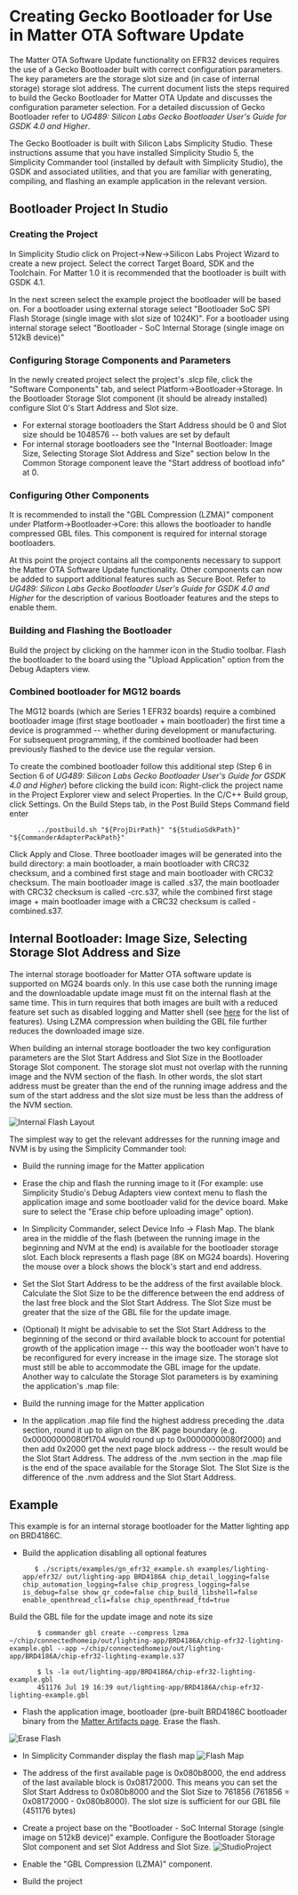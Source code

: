 # Creating Gecko Bootloader for Use in Matter OTA Software Update

The Matter OTA Software Update functionality on EFR32 devices requires the use of a Gecko Bootloader built with correct configuration parameters. The key parameters are the storage slot size and (in case of internal storage) storage slot address. The current document lists the steps required to build the Gecko Bootloader for Matter OTA Update and discusses the configuration parameter selection. For a detailed discussion of Gecko Bootloader refer to _UG489: Silicon Labs Gecko Bootloader User's Guide for GSDK 4.0 and Higher_.

The Gecko Bootloader is built with Silicon Labs Simplicity Studio. These instructions assume that you have installed Simplicity Studio 5, the Simplicity Commander tool (installed by default with Simplicity Studio), the GSDK and associated utilities, and that you are familiar with generating, compiling, and flashing an example application in the relevant version.

## Bootloader Project In Studio
### Creating the Project
In Simplicity Studio click on Project->New->Silicon Labs Project Wizard to create a new project. Select the correct Target Board, SDK and the Toolchain. For Matter 1.0 it is recommended that the bootloader is built with GSDK 4.1. 

In the next screen select the example project the bootloader will be based on. For a bootloader using external storage select "Bootloader SoC SPI Flash Storage (single image with slot size of 1024K)". For a bootloader using internal storage select "Bootloader - SoC Internal Storage (single image on 512kB device)"

### Configuring Storage Components and Parameters
In the newly created project select the project's .slcp file, click the "Software Components" tab, and select Platform->Bootloader->Storage. In the Bootloader Storage Slot component (it should be already installed) configure Slot 0's Start Address and Slot size.

-   For external storage bootloaders the Start Address should be 0 and Slot size should be 1048576 -- both values are set by default
-   For internal storage bootloaders see the "Internal Bootloader: Image Size, Selecting Storage Slot Address and Size" section below 
In the Common Storage component leave the "Start address of bootload info" at 0. 

### Configuring Other Components
It is recommended to install the "GBL Compression (LZMA)" component under Platform->Bootloader->Core: this allows the bootloader to handle compressed GBL files. This component is required for internal storage bootloaders.

At this point the project contains all the components necessary to support the Matter OTA Software Update functionality. Other components can now be added to support additional features such as Secure Boot. Refer to _UG489: Silicon Labs Gecko Bootloader User's Guide for GSDK 4.0 and Higher_  for the description of various Bootloader features and the steps to enable them. 

### Building and Flashing the Bootloader
Build the project by clicking on the hammer icon in the Studio toolbar. Flash the bootloader to the board using the "Upload Application" option from the Debug Adapters view.

### Combined bootloader for MG12 boards
The MG12 boards (which are Series 1 EFR32 boards) require a combined bootloader image (first stage bootloader + main bootloader) the first time a device is programmed -- whether during development or manufacturing.  For subsequent programming, if the combined bootloader had been previously flashed to the device use the regular version.

To create the combined bootloader follow this additional step (Step 6 in Section 6 of _UG489: Silicon Labs Gecko Bootloader User's Guide for GSDK 4.0 and Higher_) before clicking the build icon: Right-click the project name in the Project Explorer view and select Properties. In the C/C++ Build group, click Settings. On the Build Steps tab, in the Post Build Steps Command field enter

           ../postbuild.sh "${ProjDirPath}" "${StudioSdkPath}" "${CommanderAdapterPackPath}"

Click Apply and Close. Three bootloader images will be generated into the build directory: a main bootloader, a main bootloader with CRC32 checksum, and a combined first stage and main bootloader with CRC32 checksum. The main bootloader image is called <project-name>.s37, the main bootloader with CRC32 checksum is called <projectname>-crc.s37, while the combined first stage image + main bootloader image with a CRC32 checksum is called <projectname>-combined.s37.


## Internal Bootloader: Image Size, Selecting Storage Slot Address and Size  
The internal storage bootloader for Matter OTA software update is supported on MG24 boards only. In this use case both the running image and the downloadable update image must fit on the internal flash at the same time. This in turn requires that both images are built with a reduced feature set such as disabled logging and Matter shell (see [here](./OTA_SOFTWARE_UPDATE.md#Internal-Storage-Bootloader) for the list of features). Using LZMA compression when building the GBL file further reduces the downloaded image size.

When building an internal storage bootloader the two key configuration parameters are the Slot Start Address and Slot Size in the Bootloader Storage Slot component. The storage slot must not overlap with the running image and the NVM section of the flash. In other words, the slot start address must be greater than the end of the running image address and the sum of the start address and the slot size must be less than the address of the NVM section.

![Internal Flash Layout](./images/InternalFlashLayout.png)

The simplest way to get the relevant addresses for the running image and NVM is by using the Simplicity Commander tool:

-   Build the running image for the Matter application
-   Erase the chip and flash the running image to it (For example: use Simplicity Studio's Debug Adapters view context menu to flash the application image and some bootloader valid for the device board. Make sure to select the "Erase chip before uploading image" option).
-   In Simplicity Commander, select Device Info -> Flash Map. The blank area in the middle of the flash (between the running image in the beginning and NVM at the end) is available for the bootloader storage slot. Each block represents a flash page (8K on MG24 boards). Hovering the mouse over a block shows the block's start and end address.
-   Set the Slot Start Address to be the address of the first available block. Calculate the Slot Size to be the difference between the end address of the last free block and the Slot Start Address. The Slot Size must be greater that the size of the GBL file for the update image.
-   (Optional) It might be advisable to set the Slot Start Address to the beginning of the second or third available block to account for potential growth of the application image -- this way the bootloader won't have to be reconfigured for every increase in the image size. The storage slot must still be able to accommodate the GBL image for the update.
Another way to calculate the Storage Slot parameters is by examining the application's .map file:

-   Build the running image for the Matter application
-   In the application .map file find the highest address preceding the .data section, round it up to align on the 8K page boundary (e.g.  0x00000000080f1704 would round up to 0x00000000080f2000) and then add 0x2000 get the next page block address -- the result would be the Slot Start Address. The address of the .nvm section in the .map file is the end of the space available for the Storage Slot. The Slot Size is the difference of the .nvm address and the Slot Start Address.

## Example
This example is for an internal storage bootloader for the Matter lighting app on BRD4186C.

-   Build the application disabling all optional features 

           $ ./scripts/examples/gn_efr32_example.sh examples/lighting-app/efr32/ out/lighting-app BRD4186A chip_detail_logging=false chip_automation_logging=false chip_progress_logging=false is_debug=false show_qr_code=false chip_build_libshell=false enable_openthread_cli=false chip_openthread_ftd=true


Build the GBL file for the update image and note its size

           $ commander gbl create --compress lzma ~/chip/connectedhomeip/out/lighting-app/BRD4186A/chip-efr32-lighting-example.gbl --app ~/chip/connectedhomeip/out/lighting-app/BRD4186A/chip-efr32-lighting-example.s37

           $ ls -la out/lighting-app/BRD4186A/chip-efr32-lighting-example.gbl
           451176 Jul 19 16:39 out/lighting-app/BRD4186A/chip-efr32-lighting-example.gbl


-   Flash the application image, bootloader (pre-built BRD4186C bootloader binary from the [Matter Artifacts page](./ARTIFACTS.md). Erase the flash.

![Erase Flash](./images/ApplicationUploadEraseFlash.png)



-   In Simplicity Commander display the flash map
![Flash Map](./images/CommanderFlashMap.png)



-   The address of the first available page is 0x080b8000, the end address of the last available block is 0x08172000. This means you can set the Slot Start Address to 0x080b8000 and the Slot Size to 761856 (761856 = 0x08172000 - 0x080b8000). The slot size is sufficient for our GBL file (451176 bytes)
-   Create a project base on the "Bootloader - SoC Internal Storage (single image on 512kB device)" example. Configure the Bootloader Storage Slot component and set Slot Address and Slot Size.
![StudioProject](./images/StudioProject.png)

-   Enable the "GBL Compression (LZMA)" component.
-   Build the project
